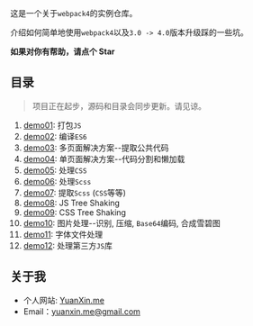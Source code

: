 这是一个关于`webpack4`的实例仓库。

介绍如何简单地使用`webpack4`以及`3.0 -> 4.0`版本升级踩的一些坑。

**如果对你有帮助，请点个 Star**

## 目录

> 项目正在起步，源码和目录会同步更新。请见谅。

1.  [demo01](./demo01): 打包`JS`
2.  [demo02](./demo02): 编译`ES6`
3.  [demo03](./demo03): 多页面解决方案--提取公共代码
4.  [demo04](./demo04): 单页面解决方案--代码分割和懒加载
5.  [demo05](./demo05): 处理`CSS`
6.  [demo06](./demo06): 处理`Scss`
7.  [demo07](./demo07): 提取`Scss` (`CSS`等等)
8.  [demo08](./demo08): JS Tree Shaking
9.  [demo09](./demo09): CSS Tree Shaking
10. [demo10](./demo10): 图片处理--识别, 压缩, `Base64`编码, 合成雪碧图
11. [demo11](./demo11): 字体文件处理
12. [demo12](./demo12): 处理第三方`JS`库

## 关于我

- 个人网站: [YuanXin.me](http://yuanxin.me/)
- Email：yuanxin.me@gmail.com
